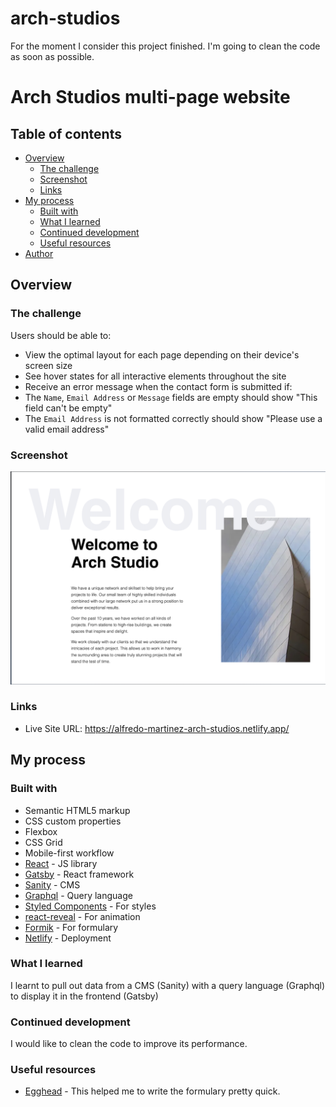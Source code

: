 # arch-studios

For the moment I consider this project finished. I'm going to clean the code as soon as possible.


# Arch Studios multi-page website 

## Table of contents

- [Overview](#overview)
  - [The challenge](#the-challenge)
  - [Screenshot](#screenshot)
  - [Links](#links)
- [My process](#my-process)
  - [Built with](#built-with)
  - [What I learned](#what-i-learned)
  - [Continued development](#continued-development)
  - [Useful resources](#useful-resources)
- [Author](#author)

## Overview

### The challenge

Users should be able to:

- View the optimal layout for each page depending on their device's screen size
- See hover states for all interactive elements throughout the site
- Receive an error message when the contact form is submitted if:
- The `Name`, `Email Address` or `Message` fields are empty should show "This field can't be empty"
- The `Email Address` is not formatted correctly should show "Please use a valid email address"

### Screenshot

![screenshot of home](https://github.com/AMartinezSounds/arch-studios/blob/main/screenshothome.jpg)


### Links

- Live Site URL: https://alfredo-martinez-arch-studios.netlify.app/

## My process

### Built with

- Semantic HTML5 markup
- CSS custom properties
- Flexbox
- CSS Grid
- Mobile-first workflow
- [React](https://reactjs.org/) - JS library
- [Gatsby](https://www.gatsbyjs.com) - React framework
- [Sanity](https://www.sanity.io) - CMS
- [Graphql](https://graphql.org) - Query language
- [Styled Components](https://styled-components.com/) - For styles
- [react-reveal](https://www.react-reveal.com) - For animation
- [Formik](https://formik.org) - For formulary
- [Netlify](https://app.netlify.com/teams/alfre-canos13/overview) - Deployment


### What I learned

I learnt to pull out data from a CMS (Sanity) with a query language (Graphql) to display it in the frontend (Gatsby)

### Continued development

I would like to clean the code to improve its performance.

### Useful resources

- [Egghead](https://egghead.io/courses/create-forms-in-react-applications-with-react-final-form-2bcd34cb) - This helped me to write the formulary pretty quick.

